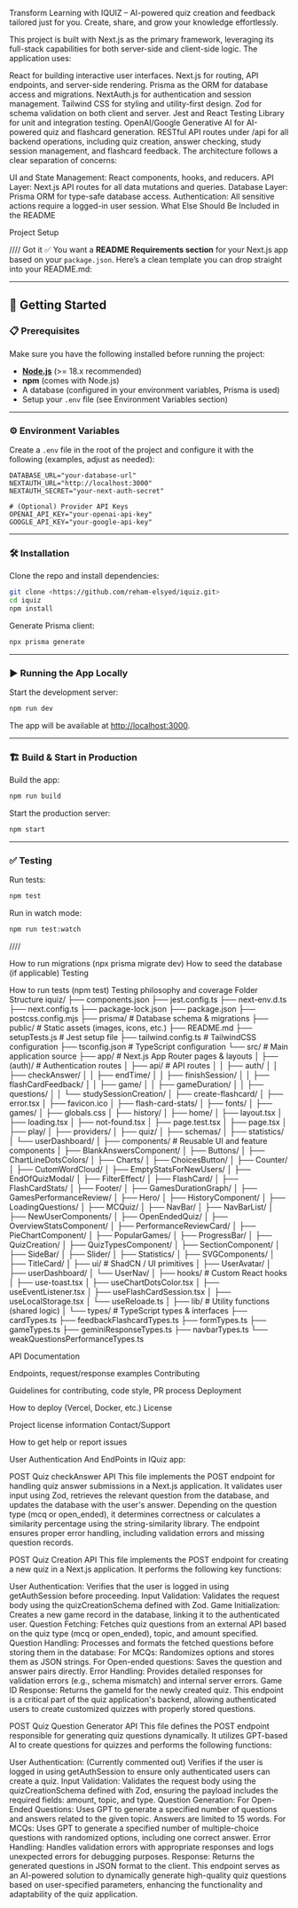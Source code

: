 Transform Learning with IQUIZ – AI-powered quiz creation and feedback tailored just for you.
Create, share, and grow your knowledge effortlessly.

This project is built with Next.js as the primary framework, leveraging its full-stack capabilities for both server-side and client-side logic. The application uses:

React for building interactive user interfaces.
Next.js for routing, API endpoints, and server-side rendering.
Prisma as the ORM for database access and migrations.
NextAuth.js for authentication and session management.
Tailwind CSS for styling and utility-first design.
Zod for schema validation on both client and server.
Jest and React Testing Library for unit and integration testing.
OpenAI/Google Generative AI for AI-powered quiz and flashcard generation.
RESTful API routes under /api for all backend operations, including quiz creation, answer checking, study session management, and flashcard feedback.
The architecture follows a clear separation of concerns:

UI and State Management: React components, hooks, and reducers.
API Layer: Next.js API routes for all data mutations and queries.
Database Layer: Prisma ORM for type-safe database access.
Authentication: All sensitive actions require a logged-in user session.
What Else Should Be Included in the README

Project Setup

////
Got it ✅ You want a **README Requirements section** for your Next.js app based on your `package.json`.
Here’s a clean template you can drop straight into your README.md:

---

## 🚀 Getting Started

### 📋 Prerequisites

Make sure you have the following installed before running the project:

* **[Node.js](https://nodejs.org/)** (>= 18.x recommended)
* **npm** (comes with Node.js)
* A database (configured in your environment variables, Prisma is used)
* Setup your `.env` file (see Environment Variables section)

---

### ⚙️ Environment Variables

Create a `.env` file in the root of the project and configure it with the following (examples, adjust as needed):

```env
DATABASE_URL="your-database-url"
NEXTAUTH_URL="http://localhost:3000"
NEXTAUTH_SECRET="your-next-auth-secret"

# (Optional) Provider API Keys
OPENAI_API_KEY="your-openai-api-key"
GOOGLE_API_KEY="your-google-api-key"
```

---

### 🛠 Installation

Clone the repo and install dependencies:

```bash
git clone <https://github.com/reham-elsyed/iquiz.git>
cd iquiz
npm install
```

Generate Prisma client:

```bash
npx prisma generate
```

---

### ▶️ Running the App Locally

Start the development server:

```bash
npm run dev
```

The app will be available at [http://localhost:3000](http://localhost:3000).

---

### 🏗️ Build & Start in Production

Build the app:

```bash
npm run build
```

Start the production server:

```bash
npm start
```

---

### ✅ Testing

Run tests:

```bash
npm test
```

Run in watch mode:

```bash
npm run test:watch
```

////

How to run migrations (npx prisma migrate dev)
How to seed the database (if applicable)
Testing

How to run tests (npm test)
Testing philosophy and coverage
Folder Structure
iquiz/
├── components.json
├── jest.config.ts
├── next-env.d.ts
├── next.config.ts
├── package-lock.json
├── package.json
├── postcss.config.mjs
├── prisma/                  # Database schema & migrations
├── public/                  # Static assets (images, icons, etc.)
├── README.md
├── setupTests.js            # Jest setup file
├── tailwind.config.ts       # TailwindCSS configuration
├── tsconfig.json            # TypeScript configuration
└── src/                     # Main application source
    ├── app/                 # Next.js App Router pages & layouts
    │   ├── (auth)/          # Authentication routes
    │   ├── api/             # API routes
    │   │   ├── auth/ 
    │   │   ├── checkAnswer/
    │   │   ├── endTime/
    │   │   ├── finishSession/
    │   │   ├── flashCardFeedback/
    │   │   ├── game/
    │   │   ├── gameDuration/
    │   │   ├── questions/
    │   │   └── studySessionCreation/
    │   ├── create-flashcard/
    │   ├── error.tsx
    │   ├── favicon.ico
    │   ├── flash-card-stats/
    │   ├── fonts/
    │   ├── games/
    │   ├── globals.css
    │   ├── history/
    │   ├── home/
    │   ├── layout.tsx
    │   ├── loading.tsx
    │   ├── not-found.tsx
    │   ├── page.test.tsx
    │   ├── page.tsx
    │   ├── play/
    │   ├── providers/
    │   ├── quiz/
    │   ├── schemas/
    │   ├── statistics/
    │   └── userDashboard/
    │
    ├── components/          # Reusable UI and feature components
    │   ├── BlankAnswersComponent/
    │   ├── Buttons/
    │   ├── ChartLineDotsColors/
    │   ├── Charts/
    │   ├── ChoicesButton/
    │   ├── Counter/
    │   ├── CutomWordCloud/
    │   ├── EmptyStatsForNewUsers/
    │   ├── EndOfQuizModal/
    │   ├── FilterEffect/
    │   ├── FlashCard/
    │   ├── FlashCardStats/
    │   ├── Footer/
    │   ├── GamesDurationGraph/
    │   ├── GamesPerformanceReview/
    │   ├── Hero/
    │   ├── HistoryComponent/
    │   ├── LoadingQuestions/
    │   ├── MCQuiz/
    │   ├── NavBar/
    │   ├── NavBarList/
    │   ├── NewUserComponents/
    │   ├── OpenEndedQuiz/
    │   ├── OverviewStatsComponent/
    │   ├── PerformanceReviewCard/
    │   ├── PieChartComponent/
    │   ├── PopularGames/
    │   ├── ProgressBar/
    │   ├── QuizCreation/
    │   ├── QuizTypesComponent/
    │   ├── SectionComponent/
    │   ├── SideBar/
    │   ├── Slider/
    │   ├── Statistics/
    │   ├── SVGComponents/
    │   ├── TitleCard/
    │   ├── ui/              # ShadCN / UI primitives
    │   ├── UserAvatar/
    │   ├── userDashboard/
    │   └── UserNav/
    │
    ├── hooks/               # Custom React hooks
    │   ├── use-toast.tsx
    │   ├── useChartDotsColor.tsx
    │   ├── useEventListener.tsx
    │   ├── useFlashCardSession.tsx
    │   ├── useLocalStorage.tsx
    │   └── useReloade.ts
    │
    ├── lib/                 # Utility functions (shared logic)
    │
    └── types/               # TypeScript types & interfaces
        ├── cardTypes.ts
        ├── feedbackFlashcardTypes.ts
        ├── formTypes.ts
        ├── gameTypes.ts
        ├── geminiResponseTypes.ts
        ├── navbarTypes.ts
        └── weakQuestionsPerformanceTypes.ts


API Documentation

Endpoints, request/response examples
Contributing

Guidelines for contributing, code style, PR process
Deployment

How to deploy (Vercel, Docker, etc.)
License

Project license information
Contact/Support

How to get help or report issues


User Authentication And EndPoints in IQuiz app:

POST Quiz checkAnswer API
This file implements the POST endpoint for handling quiz answer submissions in a Next.js application. It validates user input using Zod, retrieves the relevant question from the database, and updates the database with the user's answer. Depending on the question type (mcq or open_ended), it determines correctness or calculates a similarity percentage using the string-similarity library. The endpoint ensures proper error handling, including validation errors and missing question records.

POST Quiz Creation API
This file implements the POST endpoint for creating a new quiz in a Next.js application. It performs the following key functions:

User Authentication: Verifies that the user is logged in using getAuthSession before proceeding.
Input Validation: Validates the request body using the quizCreationSchema defined with Zod.
Game Initialization: Creates a new game record in the database, linking it to the authenticated user.
Question Fetching: Fetches quiz questions from an external API based on the quiz type (mcq or open_ended), topic, and amount specified.
Question Handling: Processes and formats the fetched questions before storing them in the database:
For MCQs: Randomizes options and stores them as JSON strings.
For Open-ended questions: Saves the question and answer pairs directly.
Error Handling: Provides detailed responses for validation errors (e.g., schema mismatch) and internal server errors.
Game ID Response: Returns the gameId for the newly created quiz.
This endpoint is a critical part of the quiz application's backend, allowing authenticated users to create customized quizzes with properly stored questions.

POST Quiz Question Generator API
This file defines the POST endpoint responsible for generating quiz questions dynamically. It utilizes GPT-based AI to create questions for quizzes and performs the following functions:

User Authentication: (Currently commented out) Verifies if the user is logged in using getAuthSession to ensure only authenticated users can create a quiz.
Input Validation: Validates the request body using the quizCreationSchema defined with Zod, ensuring the payload includes the required fields: amount, topic, and type.
Question Generation:
For Open-Ended Questions: Uses GPT to generate a specified number of questions and answers related to the given topic. Answers are limited to 15 words.
For MCQs: Uses GPT to generate a specified number of multiple-choice questions with randomized options, including one correct answer.
Error Handling: Handles validation errors with appropriate responses and logs unexpected errors for debugging purposes.
Response: Returns the generated questions in JSON format to the client.
This endpoint serves as an AI-powered solution to dynamically generate high-quality quiz questions based on user-specified parameters, enhancing the functionality and adaptability of the quiz application. 